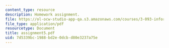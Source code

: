 ```yaml
---
content_type: resource
description: Homework assignment.
file: https://ol-ocw-studio-app-qa.s3.amazonaws.com/courses/3-093-information-exploration-becoming-a-savvy-scholar-fall-2006/7d5339bc1988bd2e0dcbd80e3237a75e_assignment5.pdf
file_type: application/pdf
resourcetype: Document
title: assignment5.pdf
uid: 7d5339bc-1988-bd2e-0dcb-d80e3237a75e
---
```

